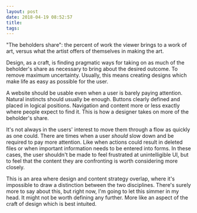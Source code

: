 ```yaml
---
layout: post
date: 2018-04-19 08:52:57
title: 
tags:
---
```


"The beholders share": the percent of work the viewer brings to a work of art, versus what the artist offers of themselves in making the art.

Design, as a craft, is finding pragmatic ways for taking on as much of the beholder's share as necessary to bring about the desired outcome. To remove maximum uncertainty. Usually, this means creating designs which make life as easy as possible for the user.

A website should be usable even when a user is barely paying attention. Natural instincts should usually be enough. Buttons clearly defined and placed in logical positions. Navigation and content more or less exactly where people expect to find it. This is how a designer takes on more of the beholder's share. 

It's not always in the users' interest to move them through a flow as quickly as one could. There are times when a user _should_ slow down and be required to pay more attention. Like when actions could result in deleted files or when important information needs to be entered into forms. In these cases, the user shouldn't be made to feel frustrated at unintelligible UI, but to feel that the content they are confronting is worth considering more closely.

This is an area where design and content strategy overlap, where it's impossible to draw a distinction between the two disciplines. There's surely more to say about this, but right now, I'm going to let this simmer in my head. It might not be worth defining any further. More like an aspect of the craft of design which is best intuited.